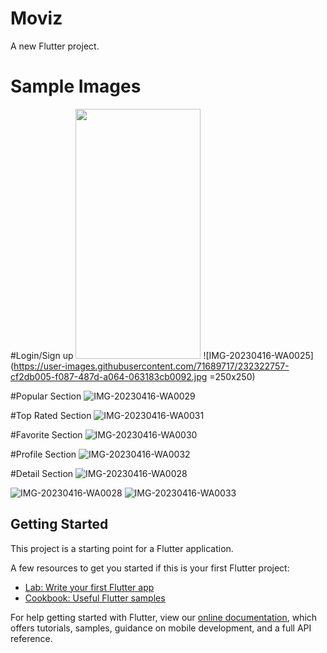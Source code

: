 # Moviz

A new Flutter project.

# Sample Images

#Login/Sign up
<img src=https://user-images.githubusercontent.com/71689717/232322753-429ba71e-2952-4480-84d7-83b8194478de.jpg width="200" height="400"/>
![IMG-20230416-WA0025](https://user-images.githubusercontent.com/71689717/232322757-cf2db005-f087-487d-a064-063183cb0092.jpg =250x250)

#Popular Section
![IMG-20230416-WA0029](https://user-images.githubusercontent.com/71689717/232322793-e60b9dba-5a9a-4a1c-8d6a-34a311e5cb6a.jpg)

#Top Rated Section
![IMG-20230416-WA0031](https://user-images.githubusercontent.com/71689717/232322819-69e0d443-1aba-41ad-a62f-d288d4b1cecd.jpg)

#Favorite Section
![IMG-20230416-WA0030](https://user-images.githubusercontent.com/71689717/232322855-e4cb0dd0-aa7c-46dd-a36d-be883a8d1ebd.jpg)

#Profile Section
![IMG-20230416-WA0032](https://user-images.githubusercontent.com/71689717/232322871-995b9a3d-63d6-43b9-bf89-5671e06b65b5.jpg)

#Detail Section
![IMG-20230416-WA0028](https://user-images.githubusercontent.com/71689717/232322902-4c6bd39d-f340-4330-8a1f-7d9bc4f84bc0.jpg)

![IMG-20230416-WA0028](https://user-images.githubusercontent.com/71689717/232322915-338c057c-a1dc-4994-a7d5-873fed053b6d.jpg)
![IMG-20230416-WA0033](https://user-images.githubusercontent.com/71689717/232322931-222f2e2c-0f7c-4679-a8e0-1ec9ad3406cd.jpg)


## Getting Started

This project is a starting point for a Flutter application.

A few resources to get you started if this is your first Flutter project:

- [Lab: Write your first Flutter app](https://flutter.dev/docs/get-started/codelab)
- [Cookbook: Useful Flutter samples](https://flutter.dev/docs/cookbook)

For help getting started with Flutter, view our
[online documentation](https://flutter.dev/docs), which offers tutorials,
samples, guidance on mobile development, and a full API reference.
